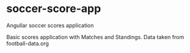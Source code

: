 # soccer-score-app
Angullar soccer scores application

Basic scores application with Matches and Standings.
Data taken from football-data.org
